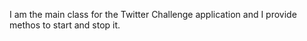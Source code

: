 I am the main class for the Twitter Challenge application and I provide methos to start and stop it.